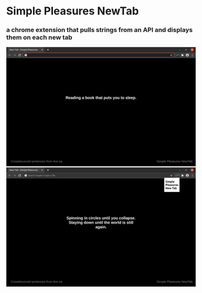 # Simple Pleasures NewTab
### a chrome extension that pulls strings from an API and displays them on each new tab

![First media image](https://github.com/noel-emmanuel/arena-api-newtab/blob/master/media/Screenshot%20from%202020-07-30%2023-49-23.png?raw=true)
![Second media image](https://raw.githubusercontent.com/noel-emmanuel/arena-api-newtab/master/media/Screenshot%20from%202020-07-30%2023-50-10.png)
